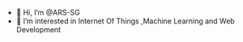 - 👋 Hi, I’m @ARS-SG 
- 👀 I’m interested in Internet Of Things ,Machine Learning and Web Development

<!---
ARS-SG/ARS-SG is a ✨ special ✨ repository because its `README.md` (this file) appears on your GitHub profile.
You can click the Preview link to take a look at your changes.
--->

